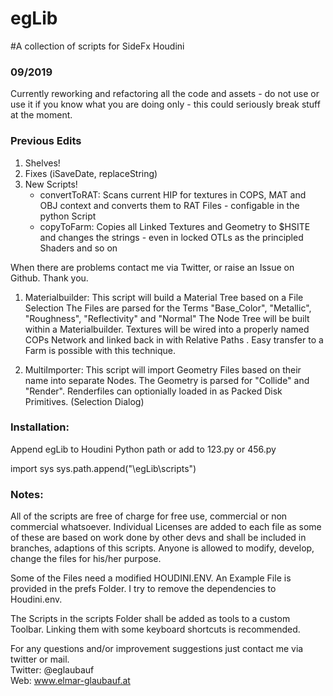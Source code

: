 # egLib
#A collection of scripts for SideFx Houdini

### 09/2019

Currently reworking and refactoring all the code and assets - do not use or use it if you know what you are doing only - this could seriously break stuff at the moment. 

### Previous Edits

1. Shelves!
2. Fixes (iSaveDate, replaceString)
3. New Scripts!
    - convertToRAT: Scans current HIP for textures in COPS, MAT and OBJ context and converts them to RAT Files - configable in the python Script
    - copyToFarm: Copies all Linked Textures and Geometry to $HSITE and changes the strings - even in locked OTLs as the principled Shaders and so on

When there are problems contact me via Twitter, or raise an Issue on Github. Thank you. 

1. Materialbuilder:
This script will build a Material Tree based on a File Selection 
The Files are parsed for the Terms "Base_Color", "Metallic", "Roughness", "Reflectivity" and "Normal"
The Node Tree will be built within a Materialbuilder. Textures will be wired into a properly named COPs Network and linked back in with Relative Paths . 
Easy transfer to a Farm is possible with this technique. 

2. MultiImporter:
This script will import Geometry Files based on their name into separate Nodes. 
The Geometry is parsed for "Collide" and "Render". Renderfiles can optionially loaded in as Packed Disk Primitives. 
(Selection Dialog)



### Installation:

Append egLib to Houdini Python path or add to 123.py or 456.py

import sys
sys.path.append("<PATHTOLIB>\egLib\scripts")


### Notes:


All of the scripts are free of charge for free use, commercial or non commercial whatsoever.  Individual Licenses are added to each file as some of these are based on work done by other devs and shall be included in branches, adaptions of this scripts. Anyone is allowed to modify, develop, change the files for his/her purpose.

Some of the Files need a modified HOUDINI.ENV. An Example File is provided in the prefs Folder. I try to remove the dependencies to Houdini.env. 

The Scripts in the scripts Folder shall be added as tools to a custom Toolbar. Linking them with some keyboard shortcuts is recommended.


For any questions and/or improvement suggestions just contact me via twitter or mail.<br>
Twitter: @eglaubauf <br>
Web: www.elmar-glaubauf.at
